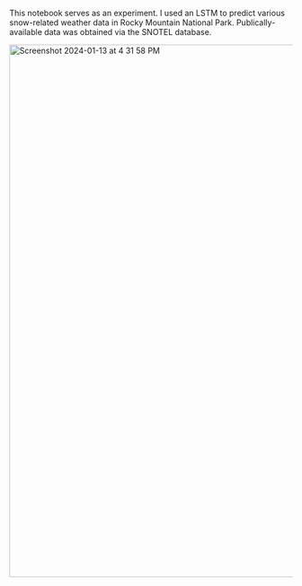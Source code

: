 This notebook serves as an experiment. I used an LSTM to predict various snow-related weather data in Rocky Mountain National Park. Publically-available data was obtained via the SNOTEL database.  

<img width="948" alt="Screenshot 2024-01-13 at 4 31 58 PM" src="https://github.com/ImagineOrange/snow-prediction-using-LSTM/assets/76490538/facdbef5-82f7-4fa0-81a0-cd2dcc1398cd">
